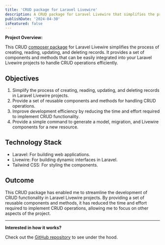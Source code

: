 ```yaml
---
title: 'CRUD package for Laravel Livewire'
description: A CRUD package for Laravel Livewire that simplifies the process of creating, reading, updating, and deleting records.
publishDate: '2024-04-30'
isFeatured: false
---
```


**Project Overview:**

This CRUD [composer package](https://packagist.org/packages/justin0122/crud) for Laravel Livewire simplifies the process of creating, reading, updating, and deleting records. It provides a set of components and methods that can be easily integrated into your Laravel Livewire projects to handle CRUD operations efficiently.

## Objectives

1. Simplify the process of creating, reading, updating, and deleting records in Laravel Livewire projects.
2. Provide a set of reusable components and methods for handling CRUD operations.
3. Improve development efficiency by reducing the time and effort required to implement CRUD functionality.
4. Provide a simple command to generate a model, migration, and Livewire components for a new resource.

## Technology Stack

- Laravel: For building web applications.
- Livewire: For building dynamic interfaces in Laravel.
- Tailwind CSS: For styling the components.

## Outcome

This CRUD package has enabled me to streamline the development of CRUD functionality in Laravel Livewire projects. By providing a set of reusable components and methods, it has reduced the time and effort required to implement CRUD operations, allowing me to focus on other aspects of the project.

---

**Interested in how it works?**

Check out the [GitHub repository](https://github.com/Justin0122/crud) to see under the hood.
